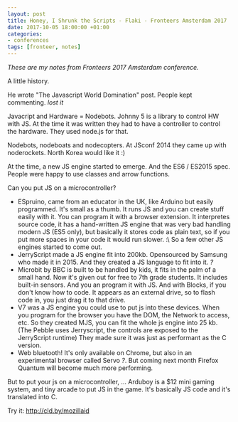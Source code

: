```yaml
---
layout: post
title: Honey, I Shrunk the Scripts - Flaki - Fronteers Amsterdam 2017
date: 2017-10-05 18:00:00 +01:00
categories:
- conferences
tags: [fronteer, notes]
---
```


_These are my notes from Fronteers 2017 Amsterdam conference._

A little history. 

He wrote "The Javascript World Domination" post. People kept commenting. _lost it_

Javacript and Hardware = Nodebots. Johnny 5 is a library to control HW with JS. At the time it was written they had to have a controller to control the hardware. They used node.js for that. 

Nodebots, nodeboats and nodecopters. At JSconf 2014 they came up with noderockets. North Korea would like it :)

At the time, a new JS engine started to emerge. And the ES6 / ES2015 spec. People were happy to use classes and arrow functions. 

Can you put JS on a microcontroller? 

- ESpruino, came from an educator in the UK, like Arduino but easily programmed. It's small as a thumb. It runs JS and you can create stuff easily with it. You can program it with a browser extension. It interpretes source code, it has a hand-written JS engine that was very bad handling modern JS (ES5 only), but basically it stores code as plain text, so if you put more spaces in your code it would run slower. :\ So a few other JS engines started to come out.
- JerryScript made a JS engine fit into 200kb. Opensourced by Samsung who made it in 2015. And they created a JS language to fit into it. _?_
- Microbit by BBC is built to be handled by kids, it fits in the palm of a small hand. Now it's given out for free to 7th grade students. It includes built-in sensors. And you an program it with JS. And with Blocks, if you don't know how to code. It appears as an external drive, so to flash code in, you just drag it to that drive.
- V7 was a JS engine you could use to put js into these devices. When you program for the browser you have the DOM, the Network to access, etc. So they created MJS, you can fit the whole js engine into 25 kb. (The Pebble uses Jerryscript, the controls are exposed to the JerryScript runtime) They made sure it was just as performant as the C version.
- Web bluetooth! It's only available on Chrome, but also in an experimental browser called Servo _?_. But coming next month Firefox Quantum will become much more performing. 

But to put your js on a microcontroller, ... Arduboy is a $12 mini gaming system, and tiny arcade to put JS in the game. It's basically JS code and it's translated into C. 

Try it: http://cld.by/mozillaid

